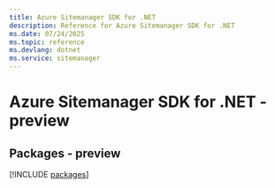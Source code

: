 ```yaml
---
title: Azure Sitemanager SDK for .NET
description: Reference for Azure Sitemanager SDK for .NET
ms.date: 07/24/2025
ms.topic: reference
ms.devlang: dotnet
ms.service: sitemanager
---
```

# Azure Sitemanager SDK for .NET - preview
## Packages - preview
[!INCLUDE [packages](sitemanager-index.md)]